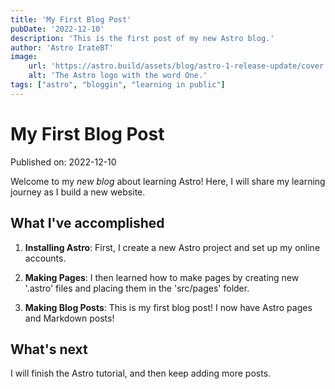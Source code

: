 ```yaml
---
title: 'My First Blog Post'
pubDate: '2022-12-10'
description: 'This is the first post of my new Astro blog.'
author: 'Astro IrateBT'
image: 
    url: 'https://astro.build/assets/blog/astro-1-release-update/cover.jpeg'
    alt: 'The Astro logo with the word One.'
tags: ["astro", "bloggin", "learning in public"]
---
```


# My First Blog Post

Published on: 2022-12-10

Welcome to my _new blog_ about learning Astro! Here, I will share my learning journey as I build a new website.

## What I've accomplished

1. **Installing Astro**: First, I create a new Astro project and set up my online accounts.

2. **Making Pages**: I then learned how to make pages by creating new '.astro' files and placing them in the 'src/pages' folder.

3. **Making Blog Posts**: This is my first blog post! I now have Astro pages and Markdown posts!

## What's next

I will finish the Astro tutorial, and then keep adding more posts.
